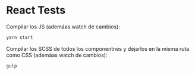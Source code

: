<h1>React Tests</h1>

Compilar los JS (ademáas watch de cambios):

```sh
yarn start
```


Compilar los SCSS de todos los componentnes y dejarlos en la misma ruta como CSS (ademáas watch de cambios):

```sh
gulp
```
